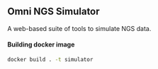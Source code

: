## Omni NGS Simulator

A web-based suite of tools to simulate NGS data.

#### Building docker image

```bash
docker build . -t simulator
```